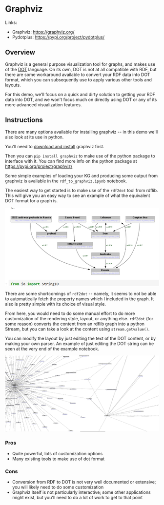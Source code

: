 # Graphviz

Links: 
- Graphviz: https://graphviz.org/
- Pydotplus: https://pypi.org/project/pydotplus/

## Overview

Graphviz is a general purpose visualization tool for graphs, and makes use of the [DOT](https://graphviz.org/doc/info/lang.html)
language. On its own, DOT is not at all compatible with RDF, but there are some workaround available to convert your
RDF data into DOT format, which you can subsequently use to apply various other tools and layouts.

For this demo, we'll focus on a quick and dirty solution to getting your RDF data into DOT, and we won't focus much on
directly using DOT or any of its more advanced visualization features.

## Instructions

There are many options available for installing graphviz -- in this demo we'll also look at its use in python. 

You'll need to [download and install](https://graphviz.org/download/) graphviz first. 

Then you can `pip install graphviz` to make use of the python package to interface with it. You can find more info on 
the python package at https://pypi.org/project/graphviz/ 

Some simple examples of loading your KG and producing some output from graphviz is available in the
`rdf_to_graphviz.ipynb` notebook. 

The easiest way to get started is to make use of the `rdf2dot` tool from rdflib. This will give you an easy way to 
see an example of what the equivalent DOT format for a graph is. 

![step1](../images/graphviz_step1.png)

There are some shortcomings of `rdf2dot` -- namely, it seems to not be able to automatically fetch the property
names which I included in the graph. It also is pretty simple with its choice of visual style. 

From here, you would need to do some manual effort to do more customization of the rendering style, layout, or anything 
else. `rdf2dot` (for some reason) converts the content from an rdflib graph into a python Stream, but you can take a look
at the content using `stream.getvalue()`.

You can modify the layout by just editing the text of the DOT content, or by making your own parser. An example of just
editing the DOT string can be seen at the very end of the example notebook.

![step2](../images/graphviz_step2.png)

### Pros

- Quite powerful, lots of customization options
- Many existing tools to make use of dot format

### Cons

- Conversion from RDF to DOT is not very well documented or extensive; you will likely need to do some customization
- Graphviz itself is not particularly interactive; some other applications might exist, but you'll need to do a lot of
work to get to that point